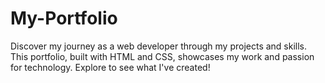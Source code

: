 # My-Portfolio
Discover my journey as a web developer through my projects and skills. This portfolio, built with HTML and CSS, showcases my work and passion for technology. Explore to see what I've created!
